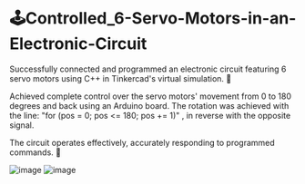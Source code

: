 # 🕹️Controlled_6-Servo-Motors-in-an-Electronic-Circuit

Successfully connected and programmed an electronic circuit featuring 6 servo motors using C++ in Tinkercad's virtual simulation. 🤖

Achieved complete control over the servo motors' movement from 0 to 180 degrees and back using an Arduino board. The rotation was achieved with the line:
 "for (pos = 0; pos <= 180; pos += 1)" , in reverse with the opposite signal.

The circuit operates effectively, accurately responding to programmed commands. 🚀


![image](https://github.com/VAsmaaShaker/Controlled_6-Servo-Motors-in-an-Electronic-Circuit/assets/174564364/1ad7113c-5abc-4dc1-bcb9-ee4a1069a3a7)
![image](https://github.com/VAsmaaShaker/Controlled_6-Servo-Motors-in-an-Electronic-Circuit/assets/174564364/12b83227-3929-45f8-8960-7b7f7f30228f)

